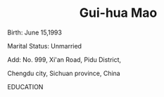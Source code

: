 <html>
<head>
	<style>
		<p>{
		font-size:30px;
		color:green;
		}
	</style>
</head>
<body>
	<Center><h1>Gui-hua Mao</h1></Center>
	<p><left>Birth: June 15,1993</left></p>
	<p><left>Marital Status: Unmarried</left></p>
	<p><left>Add: No. 999, Xi'an Road, Pidu District,</left></p>
	<p><left>Chengdu city, Sichuan province, China</left></p>
	<p>EDUCATION</p>
</body>
</html>

